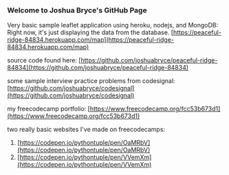### Welcome to Joshua Bryce's GitHub Page

Very basic sample leaflet application using heroku, nodejs, and MongoDB:
Right now, it's just displaying the data from the database. 
[https://peaceful-ridge-84834.herokuapp.com/map](https://peaceful-ridge-84834.herokuapp.com/map)

source code found here: [https://github.com/joshuabryce/peaceful-ridge-84834](https://github.com/joshuabryce/peaceful-ridge-84834)

some sample interview practice problems from codesignal: [https://github.com/joshuabryce/codesignal](https://github.com/joshuabryce/codesignal)

my freecodecamp portfolio: [https://www.freecodecamp.org/fcc53b673d1](https://www.freecodecamp.org/fcc53b673d1)

two really basic websites I've made on freecodecamps:
1. [https://codepen.io/pythontuple/pen/OaMRbV](https://codepen.io/pythontuple/pen/OaMRbV)
2. [https://codepen.io/pythontuple/pen/VVemXm](https://codepen.io/pythontuple/pen/VVemXm)

